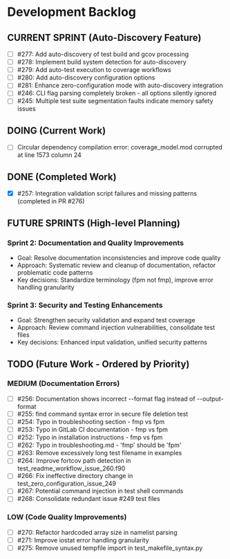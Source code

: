 # Development Backlog

## CURRENT SPRINT (Auto-Discovery Feature)
- [ ] #277: Add auto-discovery of test build and gcov processing
- [ ] #278: Implement build system detection for auto-discovery
- [ ] #279: Add auto-test execution to coverage workflows
- [ ] #280: Add auto-discovery configuration options
- [ ] #281: Enhance zero-configuration mode with auto-discovery integration
- [ ] #246: CLI flag parsing completely broken - all options silently ignored
- [ ] #245: Multiple test suite segmentation faults indicate memory safety issues

## DOING (Current Work)
- [ ] Circular dependency compilation error: coverage_model.mod corrupted at line 1573 column 24

## DONE (Completed Work)
- [x] #257: Integration validation script failures and missing patterns (completed in PR #276)

## FUTURE SPRINTS (High-level Planning)

### Sprint 2: Documentation and Quality Improvements
- Goal: Resolve documentation inconsistencies and improve code quality
- Approach: Systematic review and cleanup of documentation, refactor problematic code patterns
- Key decisions: Standardize terminology (fpm not fmp), improve error handling granularity

### Sprint 3: Security and Testing Enhancements
- Goal: Strengthen security validation and expand test coverage
- Approach: Review command injection vulnerabilities, consolidate test files
- Key decisions: Enhanced input validation, unified security patterns

## TODO (Future Work - Ordered by Priority)

### MEDIUM (Documentation Errors)
- [ ] #256: Documentation shows incorrect --format flag instead of --output-format
- [ ] #255: find command syntax error in secure file deletion test
- [ ] #254: Typo in troubleshooting section - fmp vs fpm
- [ ] #253: Typo in GitLab CI documentation - fmp vs fpm
- [ ] #252: Typo in installation instructions - fmp vs fpm
- [ ] #262: Typo in troubleshooting.md - 'fmp' should be 'fpm'
- [ ] #263: Remove excessively long test filename in examples
- [ ] #264: Improve fortcov path detection in test_readme_workflow_issue_260.f90
- [ ] #266: Fix ineffective directory change in test_zero_configuration_issue_249
- [ ] #267: Potential command injection in test shell commands
- [ ] #268: Consolidate redundant issue #249 test files

### LOW (Code Quality Improvements)
- [ ] #270: Refactor hardcoded array size in namelist parsing
- [ ] #271: Improve iostat error handling granularity
- [ ] #275: Remove unused tempfile import in test_makefile_syntax.py